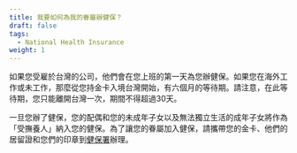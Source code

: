 ```yaml
---
title: 我要如何為我的眷屬辦健保？
draft: false
tags:
  - National Health Insurance
weight: 1
---
```

如果您受雇於台灣的公司，他們會在您上班的第一天為您辦健保。如果您在海外工作或未工作，那麼從您持金卡入境台灣開始，有六個月的等待期。請注意，在此等待期，您只能離開台灣一次，期間不得超過30天。

一旦您辦了健保，您的配偶和您的未成年子女以及無法獨立生活的成年子女將作為「受撫養人」納入您的健保。為了讓您的眷屬加入健保，請攜帶您的金卡、他們的居留證和您們的印章到[健保署](https://www.nhi.gov.tw/ "至健保署網頁")辦理。